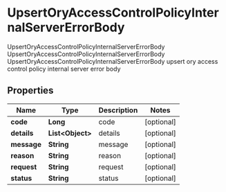 

# UpsertOryAccessControlPolicyInternalServerErrorBody

UpsertOryAccessControlPolicyInternalServerErrorBody UpsertOryAccessControlPolicyInternalServerErrorBody UpsertOryAccessControlPolicyInternalServerErrorBody upsert ory access control policy internal server error body
## Properties

Name | Type | Description | Notes
------------ | ------------- | ------------- | -------------
**code** | **Long** | code |  [optional]
**details** | **List&lt;Object&gt;** | details |  [optional]
**message** | **String** | message |  [optional]
**reason** | **String** | reason |  [optional]
**request** | **String** | request |  [optional]
**status** | **String** | status |  [optional]



